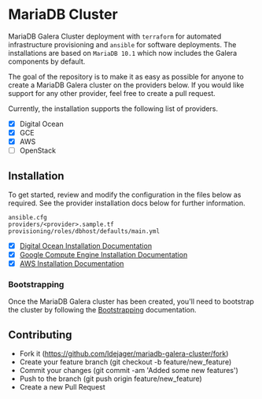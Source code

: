 # MariaDB Cluster

MariaDB Galera Cluster deployment with `terraform` for automated infrastructure provisioning and `ansible` for software deployments. The installations are based on `MariaDB 10.1` which now includes the Galera components by default.

The goal of the repository is to make it as easy as possible for anyone to create a MariaDB Galera cluster on the providers below. If you would like support for any other provider, feel free to create a pull request.

Currently, the installation supports the following list of providers.

- [x] Digital Ocean
- [x] GCE
- [x] AWS
- [ ] OpenStack

## Installation

To get started, review and modify the configuration in the files below as required. See the provider installation docs below for further information.

```shell
ansible.cfg
providers/<provider>.sample.tf
provisioning/roles/dbhost/defaults/main.yml
```

- [x] [Digital Ocean Installation Documentation](docs/digitalocean.md)
- [x] [Google Compute Engine Installation Documentation](docs/gce.md)
- [x] [AWS Installation Documentation](docs/aws.md)

### Bootstrapping

Once the MariaDB Galera cluster has been created, you'll need to bootstrap the cluster by following the [Bootstrapping](docs/bootstrapping.md) documentation.

## Contributing

- Fork it (https://github.com/ldejager/mariadb-galera-cluster/fork)
- Create your feature branch (git checkout -b feature/new_feature)
- Commit your changes (git commit -am 'Added some new features')
- Push to the branch (git push origin feature/new_feature)
- Create a new Pull Request
